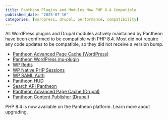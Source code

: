 ```yaml
---
title: Pantheon Plugins and Modules Now PHP 8.4 Compatible
published_date: "2025-07-16"
categories: [wordpress, drupal, performance, compatibility]
---
```


All WordPress plugins and Drupal modules actively maintained by Pantheon have been confirmed to be compatible with PHP 8.4. Most did not require any code updates to be compatible, so they did not receive a version bump.

* [Pantheon Advanced Page Cache (WordPress)](https://wordpress.org/plugins/pantheon-advanced-page-cache/)
* [Pantheon WordPress mu-plugin](https://github.com/pantheon-systems/pantheon-mu-plugin)
* [WP Redis](https://wordpress.org/plugins/wp-redis/)
* [WP Native PHP Sessions](https://wordpress.org/plugins/wp-native-php-sessions/)
* [WP SAML Auth](https://wordpress.org/plugins/wp-saml-auth/)
* [Pantheon HUD](https://wordpress.org/plugins/pantheon-hud/)
* [Search API Pantheon](https://www.drupal.org/project/search_api_pantheon)
* [Pantheon Advanced Page Cache (Drupal)](https://www.drupal.org/project/pantheon_advanced_page_cache)
* [Pantheon Content Publisher (Drupal)](https://www.drupal.org/project/pantheon_content_publisher)

PHP 8.4 is now available on the Pantheon platform. Learn more about upgrading.